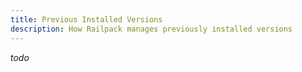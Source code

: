 ```yaml
---
title: Previous Installed Versions
description: How Railpack manages previously installed versions
---
```


_todo_
